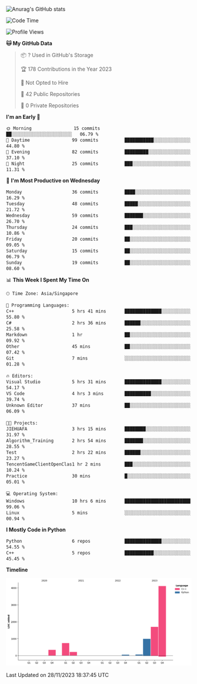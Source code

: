![Anurag's GitHub stats](https://github-readme-stats.vercel.app/api?username=OnePointFive99&show_icons=true&theme=transparent)

<!--START_SECTION:waka-->
![Code Time](http://img.shields.io/badge/Code%20Time-31%20hrs%2051%20mins-blue)

![Profile Views](http://img.shields.io/badge/Profile%20Views-0-blue)

**🐱 My GitHub Data** 

> 📦 ? Used in GitHub's Storage 
 > 
> 🏆 178 Contributions in the Year 2023
 > 
> 🚫 Not Opted to Hire
 > 
> 📜 42 Public Repositories 
 > 
> 🔑 0 Private Repositories 
 > 
**I'm an Early 🐤** 

```text
🌞 Morning                15 commits          ██░░░░░░░░░░░░░░░░░░░░░░░   06.79 % 
🌆 Daytime                99 commits          ███████████░░░░░░░░░░░░░░   44.80 % 
🌃 Evening                82 commits          █████████░░░░░░░░░░░░░░░░   37.10 % 
🌙 Night                  25 commits          ███░░░░░░░░░░░░░░░░░░░░░░   11.31 % 
```
📅 **I'm Most Productive on Wednesday** 

```text
Monday                   36 commits          ████░░░░░░░░░░░░░░░░░░░░░   16.29 % 
Tuesday                  48 commits          █████░░░░░░░░░░░░░░░░░░░░   21.72 % 
Wednesday                59 commits          ███████░░░░░░░░░░░░░░░░░░   26.70 % 
Thursday                 24 commits          ███░░░░░░░░░░░░░░░░░░░░░░   10.86 % 
Friday                   20 commits          ██░░░░░░░░░░░░░░░░░░░░░░░   09.05 % 
Saturday                 15 commits          ██░░░░░░░░░░░░░░░░░░░░░░░   06.79 % 
Sunday                   19 commits          ██░░░░░░░░░░░░░░░░░░░░░░░   08.60 % 
```


📊 **This Week I Spent My Time On** 

```text
🕑︎ Time Zone: Asia/Singapore

💬 Programming Languages: 
C++                      5 hrs 41 mins       ██████████████░░░░░░░░░░░   55.80 % 
C#                       2 hrs 36 mins       ██████░░░░░░░░░░░░░░░░░░░   25.58 % 
Markdown                 1 hr                ██░░░░░░░░░░░░░░░░░░░░░░░   09.92 % 
Other                    45 mins             ██░░░░░░░░░░░░░░░░░░░░░░░   07.42 % 
Git                      7 mins              ░░░░░░░░░░░░░░░░░░░░░░░░░   01.28 % 

🔥 Editors: 
Visual Studio            5 hrs 31 mins       ██████████████░░░░░░░░░░░   54.17 % 
VS Code                  4 hrs 3 mins        ██████████░░░░░░░░░░░░░░░   39.74 % 
Unknown Editor           37 mins             ██░░░░░░░░░░░░░░░░░░░░░░░   06.09 % 

🐱‍💻 Projects: 
JIEHUAFA                 3 hrs 15 mins       ████████░░░░░░░░░░░░░░░░░   31.97 % 
Algorithm_Training       2 hrs 54 mins       ███████░░░░░░░░░░░░░░░░░░   28.55 % 
Test                     2 hrs 22 mins       ██████░░░░░░░░░░░░░░░░░░░   23.27 % 
TencentGameClientOpenClas1 hr 2 mins         ███░░░░░░░░░░░░░░░░░░░░░░   10.24 % 
Practice                 30 mins             █░░░░░░░░░░░░░░░░░░░░░░░░   05.01 % 

💻 Operating System: 
Windows                  10 hrs 6 mins       █████████████████████████   99.06 % 
Linux                    5 mins              ░░░░░░░░░░░░░░░░░░░░░░░░░   00.94 % 
```

**I Mostly Code in Python** 

```text
Python                   6 repos             ██████████████░░░░░░░░░░░   54.55 % 
C++                      5 repos             ███████████░░░░░░░░░░░░░░   45.45 % 
```



**Timeline**

![Lines of Code chart](https://raw.githubusercontent.com/OnePointFive99/OnePointFive99/main/assets/bar_graph.png)


 Last Updated on 28/11/2023 18:37:45 UTC
<!--END_SECTION:waka-->

  
